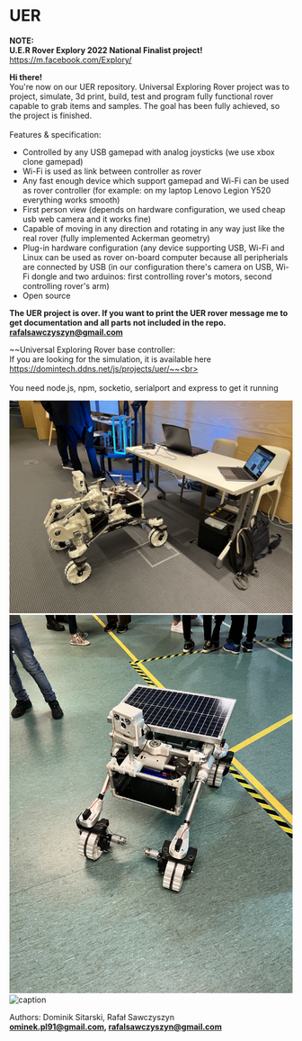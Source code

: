 # UER
**NOTE:**
<br>
**U.E.R Rover Explory 2022 National Finalist project!**<br>
https://m.facebook.com/Explory/

**Hi there!** <br>
You're now on our UER repository.
Universal Exploring Rover project was to project, simulate, 3d print, build, test and program fully functional rover capable to grab items and samples. 
The goal has been fully achieved, so the project is finished.<br><br>
Features & specification:
- Controlled by any USB gamepad with analog joysticks (we use xbox clone gamepad)
- Wi-Fi is used as link between controller as rover
- Any fast enough device which support gamepad and Wi-Fi can be used as rover controller (for example: on my laptop Lenovo Legion Y520 everything works smooth)
- First person view (depends on hardware configuration, we used cheap usb web camera and it works fine)
- Capable of moving in any direction and rotating in any way just like the real rover (fully implemented Ackerman geometry)
- Plug-in hardware configuration (any device supporting USB, Wi-Fi and Linux can be used as rover on-board computer because all peripherials are connected by USB (in our configuration there's camera on USB, Wi-Fi dongle and two arduinos: first controlling rover's motors, second controlling rover's arm)
- Open source

**The UER project is over. If you want to print the UER rover message me to get documentation and all parts not included in the repo. rafalsawczyszyn@gmail.com**

~~Universal Exploring Rover base controller:<br>
If you are looking for the simulation, it is available here https://domintech.ddns.net/js/projects/uer/~~<br>
<br><br>
You need node.js, npm, socketio, serialport and express to get it running

![alt text](https://github.com/domin746826/uer/blob/main/media/IMG_2076.jpg?raw=true)
![alt text](https://github.com/domin746826/uer/blob/main/media/picture2.jpg?raw=true)
![caption](https://github.com/domin746826/uer/blob/main/media/video1.gif?raw=true)
<br>

Authors: Dominik Sitarski, Rafał Sawczyszyn<br>
**ominek.pl91@gmail.com, rafalsawczyszyn@gmail.com**
